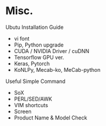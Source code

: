 # Misc.

Ubutu Installation Guide 
   - vi font
   - Pip, Python upgrade
   - CUDA / NVIDIA Driver / cuDNN
   - Tensorflow GPU ver.
   - Keras, Pytorch 
   - KoNLPy, Mecab-ko, MeCab-python
   
Useful Simple Command 
  - SoX
  - PERL/SED/AWK
  - VIM shortcuts
  - Screen
  - Product Name & Model Check
